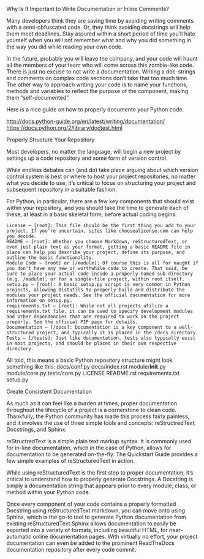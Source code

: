 
Why Is It Important to Write Documentation or Inline Comments?

Many developers think they are saving time by avoiding writing comments with a semi-obfuscated code. Or, they think avoiding docstrings will help them meet deadlines. Stay assured within a short period of time you’ll hate yourself when you will not remember what and why you did something in the way you did while reading your own code.

In the future, probably you will leave the company, and your code will haunt all the members of your team who will come across this zombie-like code. There is just no excuse to not write a documentation. Writing a doc-strings and comments on complex code sections don’t take that too much time. The other way to approach writing your code is to name your functions, methods and variables to reflect the purpose of the component, making them “self-documented”.

Here is a nice guide on how to properly documente your Python code.

http://docs.python-guide.org/en/latest/writing/documentation/
https://docs.python.org/2/library/doctest.html

Properly Structure Your Repository

Most developers, no matter the language, will begin a new project by settings up a code repository and some form of version control.

While endless debates can (and do) take place arguing about which version control system is best or where to host your project repositories, no matter what you decide to use, it’s critical to focus on structuring your project and subsequent repository in a suitable fashion.

For Python, in particular, there are a few key components that should exist within your repository, and you should take the time to generate each of these, at least in a basic skeletal form, before actual coding begins.

    License – [root]: This file should be the first thing you add to your project. If you’re uncertain, sites like choosealicense.com can help you decide.
    README – [root]: Whether you choose Markdown, reStructuredText, or even just plain text as your format, getting a basic README file in place can help you describe your project, define its purpose, and outline the basic functionality.
    Module Code – [root] or [/module]: Of course this is all for naught if you don’t have any new or worthwhile code to create. That said, be sure to place your actual code inside a properly-named sub-directory (e.g. /module), or for a single-file project, within root itself.
    setup.py – [root]: A basic setup.py script is very common in Python projects, allowing Distutils to properly build and distribute the modules your project needs. See the official documentation for more information on setup.py.
    requirements.txt – [root]: While not all projects utilize a requirements.txt file, it can be used to specify development modules and other dependencies that are required to work on the project properly. See the official PIP page for details.
    Documentation – [/docs]: Documentation is a key component to a well-structured project, and typically it is placed in the /docs directory.
    Tests – [/tests]: Just like documentation, tests also typically exist in most projects, and should be placed in their own respective directory.

All told, this means a basic Python repository structure might look something like this:
docs/conf.py
docs/index.rst
module/__init__.py
module/core.py
tests/core.py
LICENSE
README.rst
requirements.txt
setup.py
	
  Create Consistent Documentation

As much as it can feel like a burden at times, proper documentation throughout the lifecycle of a project is a cornerstone to clean code. Thankfully, the Python community has made this process fairly painless, and it involves the use of three simple tools and concepts: reStructredText, Docstrings, and Sphinx.

reStructredText is a simple plain text markup syntax. It is commonly used for in-line documentation, which in the case of Python, allows for documentation to be generated on-the-fly. The Quickstart Guide provides a few simple examples of reStructuredText in action.

While using reStructuredText is the first step to proper documentation, it’s critical to understand how to properly generate Docstrings. A Docstring is simply a documentation string that appears prior to every module, class, or method within your Python code.

Once every component of your code contains a properly formatted Docstring using reStructuredText markdown, you can move onto using Sphinx, which is the go-to tool to generate Python documentation from existing reStructuredText.Sphinx allows documentation to easily be exported into a variety of formats, including beautiful HTML, for near-automatic online documentation pages. With virtually no effort, your project documentation can even be added to the prominent ReadTheDocs documentation repository after every code commit.
